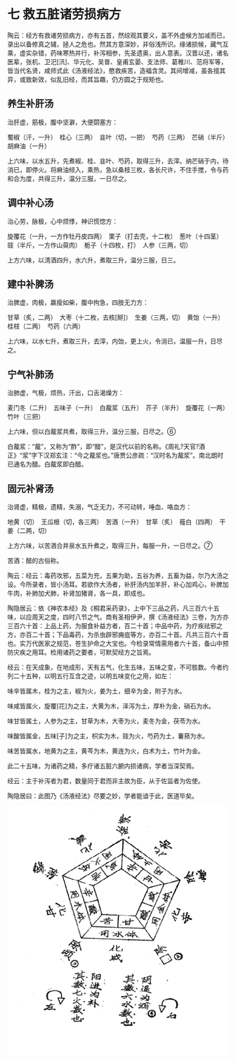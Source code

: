 # 七 救五脏诸劳损病方

陶云：经方有救诸劳损病方，亦有五首，然综观其要义，盖不外虚候方加减而已，录出以备修真之辅，拯人之危也。然其方意深妙，非俗浅所识。缘诸损候，藏气互乘，虚实杂错，药味寒热并行，补泻相参，先圣遗奥，出人意表。汉晋以还，诸名医辈，张机、卫汜[汛]、华元化、吴普、皇甫玄晏、支法师、葛稚川、范将军等，皆当代名贤，咸师式此《汤液经法》，愍救疾苦，造福含灵。其间增减，虽各擅其异，或致新效，似乱旧经，而其旨趣，仍方圆之于规矩也。

## 养生补肝汤

治肝虚，筋极，腹中坚澼，大便閟塞方：

蜀椒（汗，一升）　桂心（三两）　韭叶（切，一把）　芍药（三两）　芒硝（半斤）　胡麻油（一升）

上六味，以水五升，先煮椒、桂、韭叶、芍药，取得三升，去滓。纳芒硝于内，待消已，即停火。将麻油倾入，乘热，急以桑枝三枚，各长尺许，不住手搅，令与药和合为度，共得三升，温分三服，一日尽之。

## 调中补心汤

治心劳，脉极，心中烦悸，神识慌惚方：

旋覆花（一升，一方作牡丹皮四两）　栗子（打去壳，十二枚）　葱叶（十四茎）　豉（半斤，一方作山萸肉）　栀子（十四枚，打）　人参（三两，切）

上方六味，以清酒四升，水六升，煮取三升，温分三服，日三。

## 建中补脾汤

治脾虚，肉极，羸瘦如柴，腹中拘急，四肢无力方：

甘草（炙，二两）　大枣（十二枚，去核[掰]）　生姜（三两，切）　黄饴（一升）　桂枝（二两）　芍药（六两）

上六味，以水七升，煮取三升，去滓，内饴，更上火，令消已，温服一升，日尽之。

## 宁气补肺汤

治肺虚，气极，烦热，汗出，口舌渴燥方：

麦门冬（二升）　五味子（一升）　白酨浆（五升）　芥子（半升）　旋覆花（一两）　竹叶（三把）

上六味，但以白酨浆共煮，取得三升，温分三服，日尽之。⑥

白酨浆：“酨”，又称为“酢”，即“醋”，是汉代以前的名称。《周礼?天官?酒正》“浆”字下汉郑玄注：“今之酨浆也。”唐贾公彦疏：“汉时名为酨浆”。南北朗时已通名为醋。白酨浆即白醋。

## 固元补肾汤

治肾虚，精极，遗精，失溺，气乏无力，不可动转，唾血、咯血方：

地黄（切）　王瓜根（切，各三两）　苦酒（一升）　甘草（炙）　薤白（四两）　干姜（二两，切）

上方六味，以苦酒合井泉水五升煮之，取得三升，每服一升，一日尽之。⑦

苦酒：醋的古俗称。

陶云：经云：毒药攻邪，五菜为充，五果为助，五谷为养，五畜为益，尔乃大汤之设。今所录者，皆小汤耳。若欲作大汤者，补肝汤内加羊肝，补心加鸡心，补脾加牛肉，补肺加犬肺，补肾加猪肾，各一具，即成也。

陶隐居云：依《神农本经》及《桐君采药录》，上中下三品之药，凡三百六十五味，以应周天之度，四时八节之气。商有圣相伊尹，撰《汤液经法》三卷，为方亦三百六十首：上品上药，为服食补益方者，百二十首；中品中药，为疗疾祛邪之方，亦百二十首；下品毒药，为杀虫辟邪痈疽等方，亦百二十首。凡共三百六十首也。实万代医家之规范，苍生护命之大宝也。今检录常情需用者六十首，备山中预防灾疾之用耳。检用诸药之要者，可默契经方之旨焉。

经云：在天成象，在地成形，天有五气，化生五味，五味之变，不可胜数。今者约列二十五种，以明五行互含之迹，以明五味变化之用，如左：

味辛皆属木，桂为之主，椒为火，姜为土，细辛为金，附子为水。

味咸皆属火，旋覆[花]为之主，大黄为木，泽泻为土，厚朴为金，硝石为水。

味甘皆属土，人参为之主，甘草为木，大枣为火，麦冬为金，茯苓为水。

味酸皆属金，五味[子]为之主，枳实为木，豉为火，芍药为土，薯蓣为水。

味苦皆属水，地黄为之主，黄芩为木，黄连为火，白术为土，竹叶为金。

此二十五味，为诸药之精，多疗诸五脏六腑内损诸病，学者当深契焉。

经云：主于补泻者为君，数量同于君而非主故为臣，从于佐监者为佐使。

陶隐居曰：此图乃《汤液经法》尽要之妙，学者能谙于此，医道毕矣。



![](./img/fxj01-07/fxj.gif)